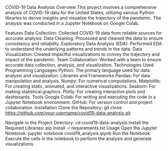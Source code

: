 COVID-19 Data Analysis
Overview
This project involves a comprehensive analysis of COVID-19 data for the United States, utilizing various Python libraries to derive insights and visualize the trajectory of the pandemic. The analysis was conducted in a Jupyter Notebook on Google Colab.

Features
Data Collection: Collected COVID-19 data from reliable sources for accurate analysis.
Data Cleaning: Processed and cleaned the data to ensure consistency and reliability.
Exploratory Data Analysis (EDA): Performed EDA to understand the underlying patterns and trends in the data.
Data Visualization: Created impactful visualizations to convey the trajectory and impact of the pandemic.
Team Collaboration: Worked with a team to ensure accurate data collection, analysis, and visualization.
Technologies Used
Programming Languages
Python: The primary language used for data analysis and visualization.
Libraries and Frameworks
Pandas: For data manipulation and analysis.
Numpy: For numerical computations.
Matplotlib: For creating static, animated, and interactive visualizations.
Seaborn: For making statistical graphics.
Plotly: For creating interactive plots and dashboards.
Tools
Google Colab: For writing and executing the code in a Jupyter Notebook environment.
GitHub: For version control and project collaboration.
Installation
Clone the Repository:
git clone https://github.com/your-username/covid19-data-analysis.git

Navigate to the Project Directory:
cd covid19-data-analysis
Install the Required Libraries:
pip install -r requirements.txt
Usage
Open the Jupyter Notebook:
jupyter notebook covid19_analysis.ipynb
Run the Notebook:
Execute the cells in the notebook to perform the analysis and generate visualizations.
